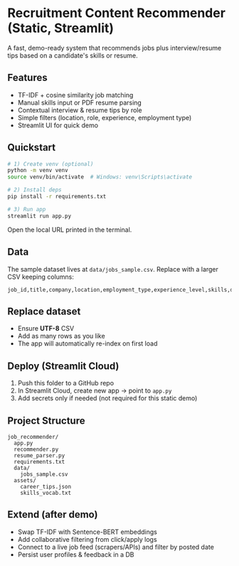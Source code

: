 
# Recruitment Content Recommender (Static, Streamlit)

A fast, demo-ready system that recommends jobs plus interview/resume tips based on a candidate's skills or resume.

## Features
- TF-IDF + cosine similarity job matching
- Manual skills input or PDF resume parsing
- Contextual interview & resume tips by role
- Simple filters (location, role, experience, employment type)
- Streamlit UI for quick demo

## Quickstart

```bash
# 1) Create venv (optional)
python -m venv venv
source venv/bin/activate  # Windows: venv\Scripts\activate

# 2) Install deps
pip install -r requirements.txt

# 3) Run app
streamlit run app.py
```

Open the local URL printed in the terminal.

## Data
The sample dataset lives at `data/jobs_sample.csv`. Replace with a larger CSV keeping columns:

```
job_id,title,company,location,employment_type,experience_level,skills,description
```

## Replace dataset
- Ensure **UTF-8** CSV
- Add as many rows as you like
- The app will automatically re-index on first load

## Deploy (Streamlit Cloud)
1. Push this folder to a GitHub repo
2. In Streamlit Cloud, create new app → point to `app.py`
3. Add secrets only if needed (not required for this static demo)

## Project Structure
```
job_recommender/
  app.py
  recommender.py
  resume_parser.py
  requirements.txt
  data/
    jobs_sample.csv
  assets/
    career_tips.json
    skills_vocab.txt
```

## Extend (after demo)
- Swap TF-IDF with Sentence-BERT embeddings
- Add collaborative filtering from click/apply logs
- Connect to a live job feed (scrapers/APIs) and filter by posted date
- Persist user profiles & feedback in a DB
```

